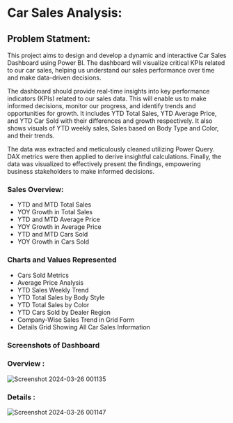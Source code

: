 # Car Sales Analysis:

## Problem Statment: 
This project aims to design and develop a dynamic and interactive Car Sales Dashboard using Power BI. The dashboard will visualize critical KPIs related to our car sales, helping us understand our sales performance over time and make data-driven decisions.

The dashboard should provide real-time insights into key performance indicators (KPIs) related to our sales data. This will enable us to make informed decisions, monitor our progress, and identify trends and opportunities for growth. It includes YTD Total Sales, YTD Average Price, and YTD Car Sold with their differences and growth respectively. It also shows visuals of YTD weekly sales, Sales based on Body Type and Color, and their trends.

The data was extracted and meticulously cleaned utilizing Power Query. DAX metrics were then applied to derive insightful calculations. Finally, the data was visualized to effectively present the findings, empowering business stakeholders to make informed decisions.

### Sales Overview:
 - YTD and MTD Total Sales
 - YOY Growth in Total Sales
 - YTD and MTD Average Price
 - YOY Growth in Average Price
 - YTD and MTD Cars Sold
 - YOY Growth in Cars Sold

### Charts and Values Represented

- Cars Sold Metrics
- Average Price Analysis
- YTD Sales Weekly Trend
- YTD Total Sales by Body Style
- YTD Total Sales by Color
- YTD Cars Sold by Dealer Region
- Company-Wise Sales Trend in Grid Form
- Details Grid Showing All Car Sales Information

### Screenshots of Dashboard 

### Overview : 

![Screenshot 2024-03-26 001135](https://github.com/AasthaKiri/Car_Sales_Analysis/assets/98647483/221e1e2e-1a06-4e69-8462-cfc2856471f4)

### Details : 

![Screenshot 2024-03-26 001147](https://github.com/AasthaKiri/Car_Sales_Analysis/assets/98647483/de641fcd-cd48-4c50-bae6-61aea3ca4e4c)

